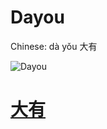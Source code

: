 # Dayou

Chinese: dà yǒu 大有

![Dayou](https://88o.io/wp-content/uploads/2018/09/14-e5a4a7e69c89dayou.jpg)

# [大有](./e5a4a7e69c89dayou_cn.md)
